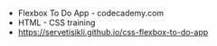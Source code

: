 - Flexbox To Do App - codecademy.com
- HTML - CSS training
- https://servetisikli.github.io/css-flexbox-to-do-app
